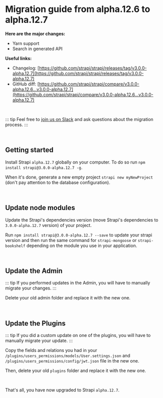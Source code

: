 # Migration guide from alpha.12.6 to alpha.12.7

**Here are the major changes:**

- Yarn support
- Search in generated API

**Useful links:**

- Changelog: [https://github.com/strapi/strapi/releases/tag/v3.0.0-alpha.12.7](https://github.com/strapi/strapi/releases/tag/v3.0.0-alpha.12.7)
- GitHub diff: [https://github.com/strapi/strapi/compare/v3.0.0-alpha.12.6...v3.0.0-alpha.12.7](https://github.com/strapi/strapi/compare/v3.0.0-alpha.12.6...v3.0.0-alpha.12.7)

<br>

::: tip
Feel free to [join us on Slack](http://slack.strapi.io) and ask questions about the migration process.
:::

<br>

## Getting started

Install Strapi `alpha.12.7` globally on your computer. To do so run `npm install strapi@3.0.0-alpha.12.7 -g`.

When it's done, generate a new empty project `strapi new myNewProject` (don't pay attention to the database configuration).

<br>

## Update node modules

Update the Strapi's dependencies version (move Strapi's dependencies to `3.0.0-alpha.12.7` version) of your project.

Run `npm install strapi@3.0.0-alpha.12.7 --save` to update your strapi version and then run the same command for `strapi-mongoose` or `strapi-bookshelf` depending on the module you use in your application.

<br>

## Update the Admin

::: tip
If you performed updates in the Admin, you will have to manually migrate your changes.
:::

Delete your old admin folder and replace it with the new one.

<br>

## Update the Plugins

::: tip
If you did a custom update on one of the plugins, you will have to manually migrate your update.
:::

Copy the fields and relations you had in your `/plugins/users_permissions/models/User.settings.json` and `/plugins/users_permissions/config/jwt.json` file in the new one.

Then, delete your old `plugins` folder and replace it with the new one.

<br>

That's all, you have now upgraded to Strapi `alpha.12.7`.
